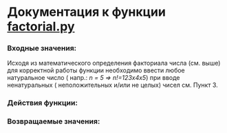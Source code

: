 # Документация к функции <a href='factorial.py'>factorial.py</a>


<h3>Входные значения:</h3>

Исходя из математического определения факториала числа (см. выше) для корректной работы функции необходимо ввести любое натуральное число ( напр.: <i>n = 5 => n!=1*2*3x4x5</i>) при вводе ненатуральных ( неположительных и/или не целых) чисел см. Пункт 3.

<h3>Действия функции:</h3>



<h3>Возвращаемые значения:</h3>
